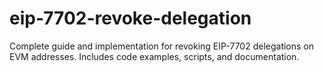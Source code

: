 # eip-7702-revoke-delegation
Complete guide and implementation for revoking EIP-7702 delegations on EVM addresses. Includes code examples, scripts, and documentation.
